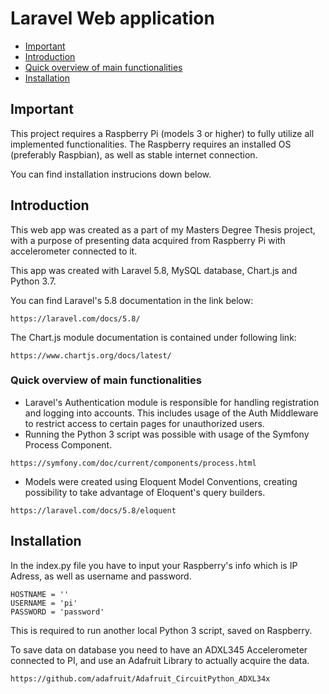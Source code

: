 # Laravel Web application
- [Important](#Important)
- [Introduction](#Introduction)
- [Quick overview of main functionalities](#Quick-overview-of-main-functionalities)
- [Installation](#Installation)
## Important
This project requires a Raspberry Pi (models 3 or higher) to fully utilize all implemented functionalities. The Raspberry requires an installed OS (preferably Raspbian), as well as stable internet connection.

You can find installation instrucions down below.
## Introduction
This web app was created as a part of my Masters Degree Thesis project, with a purpose of presenting data acquired from Raspberry Pi with accelerometer connected to it.


This app was created with Laravel 5.8, MySQL database, Chart.js and Python 3.7.

You can find Laravel's 5.8 documentation in the link below:
```
https://laravel.com/docs/5.8/
```

The Chart.js module documentation is contained under following link:
```
https://www.chartjs.org/docs/latest/
```

### Quick overview of main functionalities
- Laravel's Authentication module is responsible for handling registration and logging into accounts. 
This includes usage of the Auth Middleware to restrict access to certain pages for unauthorized users.
- Running the Python 3 script was possible with usage of the Symfony Process Component. 
``` 
https://symfony.com/doc/current/components/process.html 
```
- Models were created using Eloquent Model Conventions, creating possibility to take advantage of Eloquent's query builders.
```
https://laravel.com/docs/5.8/eloquent
```
## Installation
In the index.py file you have to input your Raspberry's info which is IP Adress, as well as username and password.
```
HOSTNAME = ''
USERNAME = 'pi'
PASSWORD = 'password'
```
This is required to run another local Python 3 script, saved on Raspberry.

To save data on database you need to have an ADXL345 Accelerometer connected to PI, and use an Adafruit Library to actually acquire the data.
```
https://github.com/adafruit/Adafruit_CircuitPython_ADXL34x
```
